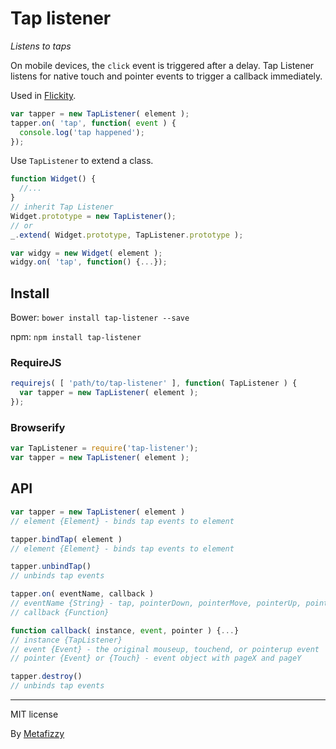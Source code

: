 # Tap listener

_Listens to taps_

On mobile devices, the `click` event is triggered after a delay. Tap Listener listens for native touch and pointer events to trigger a callback immediately.

Used in [Flickity](http://flickity.metafizzy.co).

``` js
var tapper = new TapListener( element );
tapper.on( 'tap', function( event ) {
  console.log('tap happened');
});
```

Use `TapListener` to extend a class.

``` js
function Widget() {
  //...
}
// inherit Tap Listener
Widget.prototype = new TapListener();
// or
_.extend( Widget.prototype, TapListener.prototype );

var widgy = new Widget( element );
widgy.on( 'tap', function() {...});
```

## Install

Bower: `bower install tap-listener --save`

npm: `npm install tap-listener`

### RequireJS

``` js
requirejs( [ 'path/to/tap-listener' ], function( TapListener ) {
  var tapper = new TapListener( element );
});
```

### Browserify

``` js
var TapListener = require('tap-listener');
var tapper = new TapListener( element );
```

## API

``` js
var tapper = new TapListener( element )
// element {Element} - binds tap events to element

tapper.bindTap( element )
// element {Element} - binds tap events to element

tapper.unbindTap()
// unbinds tap events

tapper.on( eventName, callback )
// eventName {String} - tap, pointerDown, pointerMove, pointerUp, pointerCancel
// callback {Function}

function callback( instance, event, pointer ) {...}
// instance {TapListener}
// event {Event} - the original mouseup, touchend, or pointerup event
// pointer {Event} or {Touch} - event object with pageX and pageY

tapper.destroy()
// unbinds tap events
```

---

MIT license

By [Metafizzy](http://metafizzy.co)

